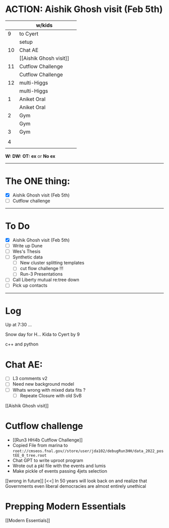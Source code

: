 # ACTION:  Aishik Ghosh visit (Feb 5th)

|     | w/kids                 |     |
| --- | ---------------------- | --- |
| 9   | to Cyert               |     |
|     | setup                  |     |
| 10  | Chat AE                |     |
|     | [[Aishik Ghosh visit]] |     |
| 11  | Cutflow Challenge      |     |
|     | Cutflow Challenge      |     |
| 12  | multi-Higgs            |     |
|     | multi-Higgs            |     |
| 1   | Aniket Oral            |     |
|     | Aniket Oral            |     |
| 2   | Gym                    |     |
|     | Gym                    |     |
| 3   | Gym                    |     |
|     |                        |     |
| 4   |                        |     |
|     |                        |     |

**W:**
**DW:**
**OT:**
**ex** or **No ex**

---
# The ONE thing: 
- [x]  Aishik Ghosh visit (Feb 5th)
- [ ] Cutflow challenge 

---
# To Do

- [x]  Aishik Ghosh visit (Feb 5th)
- [ ]  Write up Dune
- [ ] Wes's Thesis
- [ ] Synthetic data
	- [ ] New cluster splitting templates
	- [ ] cut flow challenge !!!
	- [ ] Run-3 Presentations 
- [ ] Call Liberty mutual re:tree down
- [ ] Pick up contacts

---

# Log

Up at 7:30 ... 

Snow day for H... Kida to Cyert by 9

c++ and python

# Chat AE: 
- [ ] L3 comments v2
- [ ] Need new background model
- [ ] Whats wrong with mixed data fits ?
	- [ ] Repeate Closure with old SvB

[[Aishik Ghosh visit]]

# Cutflow challenge
- [[Run3 HH4b Cutflow Challenge]]
- Copied File from marina to 
	`root://cmseos.fnal.gov//store/user/jda102/debugRun3HH/data_2022_postEE_0_tree.root`
- Chat GPT to write uproot program
- Wrote out a pkl file with the events and lumis
- Make pickle of events passing 4jets selection


[[wrong in future]] [<<] In 50 years will look back on and realize that Governments even liberal democracies are almost entirely unethical


# Prepping Modern Essentials
[[Modern Essentials]]